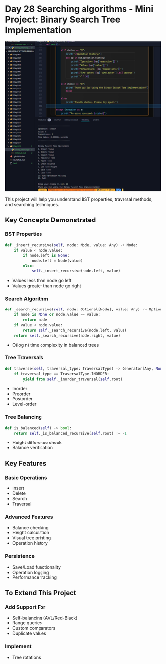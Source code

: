 # Day 28 Searching algorithms - Mini Project: Binary Search Tree Implementation

![Binary Search](/Day%20028/binary.png)

This project will help you understand BST properties, traversal methods, and searching techniques.

## Key Concepts Demonstrated

### BST Properties
```python
def _insert_recursive(self, node: Node, value: Any) -> Node:
    if value < node.value:
        if node.left is None:
            node.left = Node(value)
        else:
            self._insert_recursive(node.left, value)
```
- Values less than node go left
- Values greater than node go right

### Search Algorithm
```python
def _search_recursive(self, node: Optional[Node], value: Any) -> Optional[Node]:
    if node is None or node.value == value:
        return node
    if value < node.value:
        return self._search_recursive(node.left, value)
    return self._search_recursive(node.right, value)
```
- O(log n) time complexity in balanced trees

### Tree Traversals
```python
def traverse(self, traversal_type: TraversalType) -> Generator[Any, None, None]:
    if traversal_type == TraversalType.INORDER:
        yield from self._inorder_traversal(self.root)
```
- Inorder
- Preorder
- Postorder
- Level-order

### Tree Balancing
```python
def is_balanced(self) -> bool:
    return self._is_balanced_recursive(self.root) != -1
```
- Height difference check
- Balance verification

## Key Features

### Basic Operations
- Insert
- Delete
- Search
- Traversal

### Advanced Features
- Balance checking
- Height calculation
- Visual tree printing
- Operation history

### Persistence
- Save/Load functionality
- Operation logging
- Performance tracking

## To Extend This Project

### Add Support For
- Self-balancing (AVL/Red-Black)
- Range queries
- Custom comparators
- Duplicate values

### Implement
- Tree rotations

